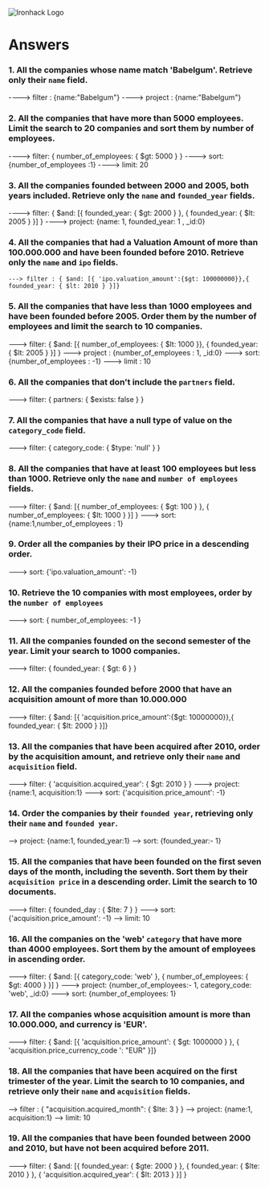 ![Ironhack Logo](https://i.imgur.com/1QgrNNw.png)

# Answers

### 1. All the companies whose name match 'Babelgum'. Retrieve only their `name` field.

<!-- Your Code Goes Here -->

----> filter : {name:"Babelgum"}
----> project : {name:"Babelgum"}



### 2. All the companies that have more than 5000 employees. Limit the search to 20 companies and sort them by **number of employees**.

<!-- Your Code Goes Here -->

----> filter: { number_of_employees: { $gt: 5000 } }
----> sort: {number_of_employees :1}
----> limit: 20

### 3. All the companies founded between 2000 and 2005, both years included. Retrieve only the `name` and `founded_year` fields.

<!-- Your Code Goes Here -->

----> filter: { $and: [{ founded_year: { $gt: 2000 } }, { founded_year: { $lt: 2005 } }] } 
----> project: {name: 1, founded_year: 1 , _id:0}

### 4. All the companies that had a Valuation Amount of more than 100.000.000 and have been founded before 2010. Retrieve only the `name` and `ipo` fields.

<!-- Your Code Goes Here -->

    ---> filter : { $and: [{ 'ipo.valuation_amount':{$gt: 100000000}},{ founded_year: { $lt: 2010 } }]}


### 5. All the companies that have less than 1000 employees and have been founded before 2005. Order them by the number of employees and limit the search to 10 companies.

<!-- Your Code Goes Here -->

---> filter: { $and: [{ number_of_employees: { $lt: 1000 }}, { founded_year: { $lt: 2005 } }] } 
---> project : {number_of_employees : 1, _id:0}
---> sort: {number_of_employees : -1}
---> limit : 10


### 6. All the companies that don't include the `partners` field.

<!-- Your Code Goes Here -->

---> filter: { partners: { $exists: false } }  


### 7. All the companies that have a null type of value on the `category_code` field.

<!-- Your Code Goes Here -->

---> filter: { category_code: { $type: 'null' } } 

### 8. All the companies that have at least 100 employees but less than 1000. Retrieve only the `name` and `number of employees` fields.

<!-- Your Code Goes Here -->

---> filter: { $and: [{ number_of_employees: { $gt: 100 } }, { number_of_employees: { $lt: 1000 } }] }
---> sort: {name:1,number_of_employees : 1}


### 9. Order all the companies by their IPO price in a descending order.

<!-- Your Code Goes Here -->

---> sort: {'ipo.valuation_amount': -1}

### 10. Retrieve the 10 companies with most employees, order by the `number of employees`

<!-- Your Code Goes Here -->

---> sort: { number_of_employees: -1 }

### 11. All the companies founded on the second semester of the year. Limit your search to 1000 companies.

<!-- Your Code Goes Here -->

---> filter: { founded_year: { $gt: 6 } }

### 12. All the companies founded before 2000 that have an acquisition amount of more than 10.000.000

<!-- Your Code Goes Here -->

---> filter: { $and: [{ 'acquisition.price_amount':{$gt: 10000000}},{ founded_year: { $lt: 2000 } }]}

### 13. All the companies that have been acquired after 2010, order by the acquisition amount, and retrieve only their `name` and `acquisition` field.

<!-- Your Code Goes Here -->

---> filter: { 'acquisition.acquired_year': { $gt: 2010 } }
---> project: {name:1, acquisition:1}
---> sort: {'acquisition.price_amount': -1}


### 14. Order the companies by their `founded year`, retrieving only their `name` and `founded year`.

<!-- Your Code Goes Here -->

--> project: {name:1, founded_year:1}
--> sort: {founded_year:- 1}


### 15. All the companies that have been founded on the first seven days of the month, including the seventh. Sort them by their `acquisition price` in a descending order. Limit the search to 10 documents.

<!-- Your Code Goes Here -->

---> filter: { founded_day : { $lte: 7 } }
---> sort: {'acquisition.price_amount': -1}
--> limit: 10

### 16. All the companies on the 'web' `category` that have more than 4000 employees. Sort them by the amount of employees in ascending order.

<!-- Your Code Goes Here -->

---> filter: { $and: [{ category_code: 'web' }, { number_of_employees: { $gt: 4000 } }] } 
---> project: {number_of_employees:- 1, category_code: 'web', _id:0}
---> sort: {number_of_employees: 1}


### 17. All the companies whose acquisition amount is more than 10.000.000, and currency is 'EUR'.

<!-- Your Code Goes Here -->

---> filter: { $and: [{ 'acquisition.price_amount': { $gt: 1000000 } }, { 'acquisition.price_currency_code
': "EUR" }]}  

### 18. All the companies that have been acquired on the first trimester of the year. Limit the search to 10 companies, and retrieve only their `name` and `acquisition` fields.

<!-- Your Code Goes Here -->

--> filter : { "acquisition.acquired_month": { $lte: 3 } }
--> project: {name:1, acquisition:1}
--> limit: 10



### 19. All the companies that have been founded between 2000 and 2010, but have not been acquired before 2011.

<!-- Your Code Goes Here -->

---> filter: { $and: [{ founded_year: { $gte: 2000 } }, { founded_year: { $lte: 2010 } }, { 'acquisition.acquired_year': { $lt: 2013 } }] } 
